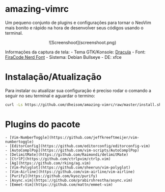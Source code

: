 # amazing-vimrc

Um pequeno conjunto de plugins e configurações para tornar o NeoVim mais
bonito e rápido na hora de desenvolver seus códigos usando o terminal.

<center>![Screenshoot](screenshoot.png)</center>

Informações da captura de tela:
    - Tema GTK/Konsole: [Dracula](https://github.com/dracula)
    - Font: [FiraCode Nerd Font](https://github.com/ryanoasis/nerd-fonts/tree/master/patched-fonts/FiraCode)
    - Sistema: Debian Bullseye
    - DE: xfce


# Instalação/Atualização

Para instalar ou atualizar sua configuração é preciso rodar o comando a seguir
no seu terminal e aguardar o termino:

```bash
curl -Ls https://github.com/dheisom/amazing-vimrc/raw/master/install.sh | bash -
```


# Plugins do pacote

    - [Vim-NumberToggle](https://github.com/jeffkreeftmeijer/vim-numbertoggle)
    - [EditorConfig](https://github.com/editorconfig/editorconfig-vim)
    - [AutoComplPop](https://github.com/vim-scripts/AutoComplPop)
    - [DelimitMate](https://github.com/Raimondi/delimitMate)
    - [CtrlP](https://github.com/ctrlpvim/ctrlp.vim)
    - [Ag](https://github.com/rking/ag.vim)
    - [Vim-Polyglot](https://github.com/sheerun/vim-polyglot)
    - [Vim-Airline](https://github.com/vim-airline/vim-airline)
    - [Purify](https://github.com/kyoz/purify)
    - [Async.vim](https://github.com/prabirshrestha/async.vim)
    - [Emmet-Vim](https://github.com/mattn/emmet-vim)

